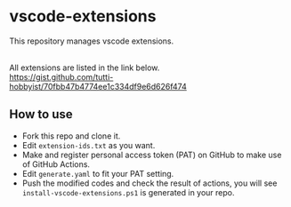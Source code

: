 # vscode-extensions
This repository manages vscode extensions.<br><br>

All extensions are listed in the link below.<br>
https://gist.github.com/tutti-hobbyist/70fbb47b4774ee1c334df9e6d626f474

## How to use
- Fork this repo and clone it.
- Edit `extension-ids.txt` as you want.
- Make and register personal access token (PAT) on GitHub to make use of GitHub Actions.
- Edit `generate.yaml` to fit your PAT setting.
- Push the modified codes and check the result of actions, you will see `install-vscode-extensions.ps1` is generated in your repo.